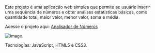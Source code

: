 Este projeto é uma aplicação web simples que permite ao usuário inserir uma sequência de números e obter análises estatísticas básicas, como quantidade total, maior valor, menor valor, soma e média.

Acesse o projeto aqui: [Analisador de Números](https://liviavieiramendes.github.io/Analisador-de-numeros/)

![image](https://github.com/user-attachments/assets/397aadc1-2eb1-454f-8d05-a9273f68b9aa)

Tecnologias: JavaScript, HTML5 e CSS3.
